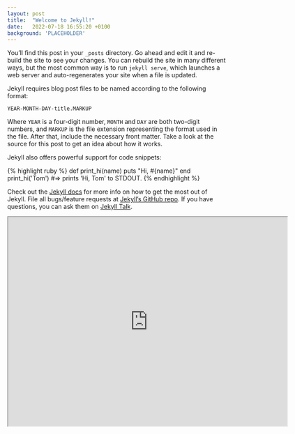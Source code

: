 ```yaml
---
layout: post
title:  "Welcome to Jekyll!"
date:   2022-07-18 16:55:20 +0100
background: 'PLACEHOLDER'
---
```

You’ll find this post in your `_posts` directory. Go ahead and edit it and re-build the site to see your changes. You can rebuild the site in many different ways, but the most common way is to run `jekyll serve`, which launches a web server and auto-regenerates your site when a file is updated.

Jekyll requires blog post files to be named according to the following format:

`YEAR-MONTH-DAY-title.MARKUP`

Where `YEAR` is a four-digit number, `MONTH` and `DAY` are both two-digit numbers, and `MARKUP` is the file extension representing the format used in the file. After that, include the necessary front matter. Take a look at the source for this post to get an idea about how it works.

Jekyll also offers powerful support for code snippets:

{% highlight ruby %}
def print_hi(name)
  puts "Hi, #{name}"
end
print_hi('Tom')
#=> prints 'Hi, Tom' to STDOUT.
{% endhighlight %}

Check out the [Jekyll docs][jekyll-docs] for more info on how to get the most out of Jekyll. File all bugs/feature requests at [Jekyll’s GitHub repo][jekyll-gh]. If you have questions, you can ask them on [Jekyll Talk][jekyll-talk].

[jekyll-docs]: https://jekyllrb.com/docs/home
[jekyll-gh]:   https://github.com/jekyll/jekyll
[jekyll-talk]: https://talk.jekyllrb.com/


<iframe src="https://www.google.com/maps/d/embed?mid=13lCW8zx-5QWSOBTpaURKttdfd1G5oUU&ll=53.76100288784956%2C-1.4239109857309202&z=6" width="640" height="480"></iframe>


<html>
  <div id="beer-map" style="width: 500px; height: 400px;"></div>
  <body>
    <meta http-equiv="content-type" content="text/html; charset=UTF-8" />
    <script type="text/javascript">
      function create_map() {

        var locations = [
          ['Bondi Beach', -33.890542, 151.274856, 4],
          ['Coogee Beach', -33.923036, 151.259052, 5],
          ['Cronulla Beach', -34.028249, 151.157507, 3],
          ['Manly Beach', -33.80010128657071, 151.28747820854187, 2],
          ['Maroubra Beach', -33.950198, 151.259302, 1]
        ];

        var map = new google.maps.Map(document.getElementById('beer-map'), {
          zoom: 10,
          center: new google.maps.LatLng(-33.92, 151.25),
          mapTypeId: google.maps.MapTypeId.ROADMAP
        });

        var infowindow = new google.maps.InfoWindow();

        var marker, i;

        for (i = 0; i < locations.length; i++) {
          marker = new google.maps.Marker({
            position: new google.maps.LatLng(locations[i][1], locations[i][2]),
            map: map
          });

          google.maps.event.addListener(marker, 'click', (function (marker, i) {
            return function () {
              infowindow.setContent(locations[i][0]);
              infowindow.open(map, marker);
            }
          })(marker, i));
        }
      }
    </script>
    <script src="http://maps.google.com/maps/api/js?key=AIzaSyDWEYdTqtEEZSQQygAtWpTEUqchtkHpLNo&callback=create_map" type="text/javascript"></script>
  </body>
</html>
